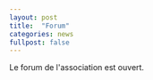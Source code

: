 ```yaml
---
layout: post
title:  "Forum"
categories: news
fullpost: false
---
```

Le forum de l'association est ouvert.
